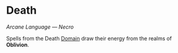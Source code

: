# Death

*Arcane Language — Necro*

Spells from the Death [Domain]({Spell%20Domains}.md) draw their energy from the realms of **Oblivion**.
